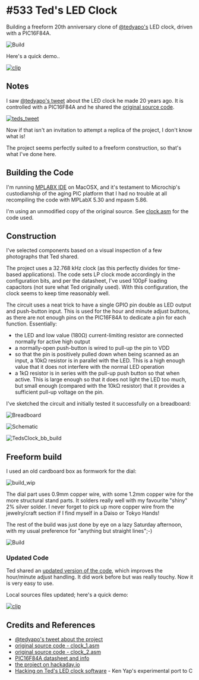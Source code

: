 # #533 Ted's LED Clock

Building a freeform 20th anniversary clone of [@tedyapo's](https://twitter.com/tedyapo) LED clock, driven with a PIC16F84A.

![Build](./assets/TedsClock_build.jpg?raw=true)

Here's a quick demo..

[![clip](https://img.youtube.com/vi/oq4bqvXI8DM/0.jpg)](https://www.youtube.com/watch?v=oq4bqvXI8DM)

## Notes

I saw [@tedyapo's tweet](https://twitter.com/tedyapo/status/1228024969902379009) about the LED clock he made 20 years ago.
It is controlled with a PIC16F84A and he shared the [original source code](https://gist.github.com/tedyapo/5a17257cfacd6c2447a9994b7962ac1a).

[![teds_tweet](./assets/teds_tweet.png?raw=true)](https://twitter.com/tedyapo/status/1228024969902379009)

Now if that isn't an invitation to attempt a replica of the project, I don't know what is!

The project seems perfectly suited to a freeform construction, so that's what I've done here.

## Building the Code

I'm running [MPLABX IDE](https://www.microchip.com/mplab/mplab-x-ide) on MacOSX, and it's testament to
Microchip's custodianship of the aging PIC platform that I had no trouble at all recompiling the code with
MPLabX 5.30 and mpasm 5.86.

I'm using an unmodified copy of the original source. See [clock.asm](./TedsClock.X/clock.asm) for the code used.

## Construction

I've selected components based on a visual inspection of a few photographs that Ted shared.

The project uses a 32.768 kHz clock (as this perfectly divides for time-based applications).
The code sets LP clock mode accordingly in the configuration bits,
and per the datasheet, I've used 100pF loading capacitors (not sure what Ted originally used).
With this configuration, the clock seems to keep time reasonably well.

The circuit uses a neat trick to have a single GPIO pin double as LED output and push-button input.
This is used for the hour and minute adjust buttons, as there are not enough pins on the PIC16F84A
to dedicate a pin for each function. Essentially:

* the LED and low value (180Ω) current-limiting resistor are connected normally for active high output
* a normally-open push-button is wired to pull-up the pin to VDD
* so that the pin is positively pulled down when being scanned as an input, a 10kΩ resistor is in parallel with the LED. This is a high enough value that it does not interfere with the normal LED operation
* a 1kΩ resistor is in series with the pull-up push button so that when active. This is large enough so that it does not light the LED too much, but small enough (compared with the 10kΩ resistor) that it provides a sufficient pull-up voltage on the pin.

I've sketched the circuit and initially tested it successfully on a breadboard:

![Breadboard](./assets/TedsClock_bb.jpg?raw=true)

![Schematic](./assets/TedsClock_schematic.jpg?raw=true)

![TedsClock_bb_build](./assets/TedsClock_bb_build.jpg?raw=true)

## Freeform build

I used an old cardboard box as formwork for the dial:

![build_wip](./assets/build_wip.jpg?raw=true)

The dial part uses 0.9mm copper wire, with some 1.2mm copper wire for the more structural stand parts. It solders really well with my favourite "shiny" 2% silver solder.
I never forget to pick up more copper wire from the jewelry/craft section if I find myself in a Daiso or Tokyo Hands!

The rest of the build was just done by eye on a lazy Saturday afternoon, with my usual preference for "anything but straight lines";-)

![Build](./assets/TedsClock_build.jpg?raw=true)

### Updated Code

Ted shared an
[updated version of the code](https://gist.github.com/tedyapo/885f93b2383ac20441e33801e6f8812c),
which improves the hour/minute adjust handling.
It did work before but was really touchy. Now it is very easy to use.

Local sources files updated; here's a quick demo:

[![clip](https://img.youtube.com/vi/4HAepAYWl00/0.jpg)](https://www.youtube.com/watch?v=4HAepAYWl00)

## Credits and References

* [@tedyapo's tweet about the project](https://twitter.com/tedyapo/status/1228024969902379009)
* [original source code - clock_1.asm](https://gist.github.com/tedyapo/5a17257cfacd6c2447a9994b7962ac1a)
* [original source code - clock_2.asm](https://gist.github.com/tedyapo/885f93b2383ac20441e33801e6f8812c)
* [PIC16F84A datasheet and info](https://www.microchip.com/wwwproducts/en/PIC16F84A)
* [the project on hackaday.io](https://hackaday.io/project/171175-teds-led-clock)
* [Hacking on Ted's LED clock software](https://hackaday.io/page/7182-hacking-on-teds-led-clock-software) - Ken Yap's experimental port to C
